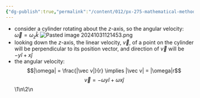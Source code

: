 ```yaml
---
{"dg-publish":true,"permalink":"/content/012/px-275-mathematical-methods/c-vector-calculus/px-275-c1f-example/","noteIcon":"1","created":"2024-11-25T10:50:32.000+00:00","updated":"2024-11-26T10:05:21.725+00:00"}
---
```


- consider a cylinder rotating about the $z$-axis, so the angular velocity: $\vec \omega = \omega_{z}\hat k$
![Pasted image 20241031121453.png](/img/user/pics/Pasted%20image%2020241031121453.png)
- looking down the $z$-axis, the linear velocity, $\vec v$, of a point on the cylinder will be perpendicular to its position vector, and direction of $\vec v$ will be $-y\hat i + x\hat j$
- the angular velocity: 
$$|\omega| = \frac{|\vec v|}{r} \implies |\vec v| = |\omega|r$$
$$\vec v = - \omega y\hat i + \omega x\hat j$$
\1\n\2\n